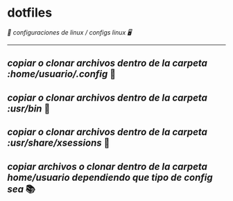 # dotfiles
*📖 configuraciones de linux / configs linux 🖥*

---
*copiar o clonar archivos dentro de la carpeta :home/usuario/.config* 📁
---
*copiar o clonar archivos dentro de la carpeta :usr/bin* 📁
---
*copiar o clonar archivos dentro de la carpeta :usr/share/xsessions* 📁
---
*copiar archivos o clonar dentro de la carpeta home/usuario dependiendo que tipo de config sea* 📚
---
